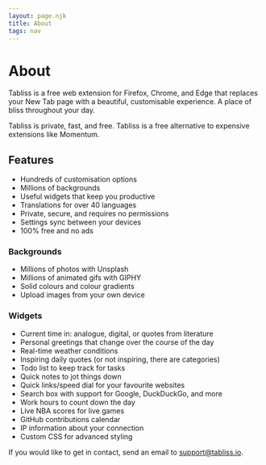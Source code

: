 ```yaml
---
layout: page.njk
title: About
tags: nav
---
```


# About

<p class="lead">Tabliss is a free web extension for Firefox, Chrome, and Edge that replaces your New Tab page with a beautiful, customisable experience. A place of bliss throughout your day.</p>

Tabliss is private, fast, and free. Tabliss is a free alternative to expensive
extensions like Momentum.

## Features

- Hundreds of customisation options
- Millions of backgrounds
- Useful widgets that keep you productive
- Translations for over 40 languages
- Private, secure, and requires no permissions
- Settings sync between your devices
- 100% free and no ads

### Backgrounds

- Millions of photos with Unsplash
- Millions of animated gifs with GIPHY
- Solid colours and colour gradients
- Upload images from your own device

### Widgets

- Current time in: analogue, digital, or quotes from literature
- Personal greetings that change over the course of the day
- Real-time weather conditions
- Inspiring daily quotes (or not inspiring, there are categories)
- Todo list to keep track for tasks
- Quick notes to jot things down
- Quick links/speed dial for your favourite websites
- Search box with support for Google, DuckDuckGo, and more
- Work hours to count down the day
- Live NBA scores for live games
- GitHub contributions calendar
- IP information about your connection
- Custom CSS for advanced styling

If you would like to get in contact, send an email to
[support@tabliss.io](mailto:support@tabliss.io).

